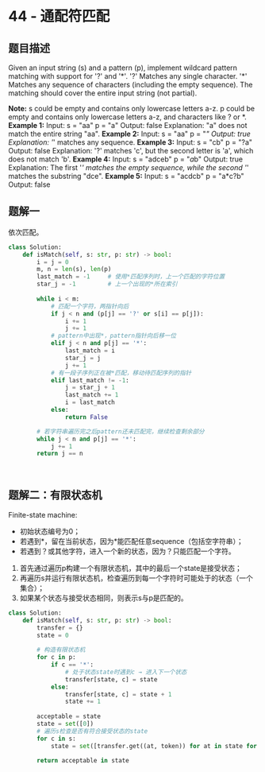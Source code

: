 # 44 - 通配符匹配

## 题目描述
Given an input string (s) and a pattern (p), implement wildcard pattern matching with support for '?' and '\*'.
	'?' Matches any single character.
	'\*' Matches any sequence of characters (including the empty sequence).
The matching should cover the entire input string (not partial).

**Note:**
	s could be empty and contains only lowercase letters a-z.
	p could be empty and contains only lowercase letters a-z, and characters like ? or \*.
**Example 1:**
	Input:
	s = "aa"
	p = "a"
	Output: false
	Explanation: "a" does not match the entire string "aa".
**Example 2:**
	Input:
	s = "aa"
	p = "*"
	Output: true
	Explanation: '*' matches any sequence.
**Example 3:**
	Input:
	s = "cb"
	p = "?a"
	Output: false
	Explanation: '?' matches 'c', but the second letter is 'a', which does not match 'b'.
**Example 4:**
	Input:
	s = "adceb"
	p = "*a*b"
	Output: true
	Explanation: The first '*' matches the empty sequence, while the second '*' matches the substring "dce".
**Example 5:**
	Input:
	s = "acdcb"
	p = "a\*c?b"
	Output: false


## 题解一
依次匹配。
```python
class Solution:
    def isMatch(self, s: str, p: str) -> bool:
        i = j = 0
        m, n = len(s), len(p)
        last_match = -1     # 使用*匹配序列时，上一个匹配的字符位置
        star_j = -1         # 上一个出现的*所在索引
        
        while i < m:
        	# 匹配一个字符，两指针向后
            if j < n and (p[j] == '?' or s[i] == p[j]):
                i += 1
                j += 1
            # pattern中出现*，pattern指针向后移一位
            elif j < n and p[j] == '*':
                last_match = i 
                star_j = j
                j += 1
            # 有一段子序列正在被*匹配，移动待匹配序列的指针
            elif last_match != -1:  
                j = star_j + 1
                last_match += 1
                i = last_match
            else:
                return False

        # 若字符串遍历完之后pattern还未匹配完，继续检查剩余部分
        while j < n and p[j] == '*':
            j += 1
        return j == n
                
                
```


## 题解二：有限状态机
Finite-state machine:
- 初始状态编号为0；
- 若遇到*，留在当前状态，因为*能匹配任意sequence（包括空字符串）；  
- 若遇到？或其他字符，进入一个新的状态，因为？只能匹配一个字符。

1. 首先通过遍历p构建一个有限状态机，其中的最后一个state是接受状态；
2. 再遍历s并运行有限状态机，检查遍历到每一个字符时可能处于的状态（一个集合）；
3. 如果某个状态与接受状态相同，则表示s与p是匹配的。

```python
class Solution:
    def isMatch(self, s: str, p: str) -> bool:
        transfer = {}
        state = 0
        
        # 构造有限状态机
        for c in p:
            if c == '*':
                # 处于状态state时遇到c → 进入下一个状态
                transfer[state, c] = state
            else:
                transfer[state, c] = state + 1
                state += 1
            
        acceptable = state
        state = set([0])
        # 遍历s检查是否有符合接受状态的state
        for c in s:
            state = set([transfer.get((at, token)) for at in state for token in [c,'*','?']])
        
        return acceptable in state
```